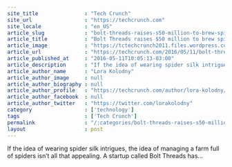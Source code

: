 ```yaml
---
site_title               : "Tech Crunch"
site_url                 : "https://techcrunch.com"
site_locale              : "en_US"
article_slug             : "bolt-threads-raises-s50-million-to-brew-spider-silk-inks-deal-with-patagonia"
article_title            : "Bolt Threads raises $50 million to brew spider silk, inks deal with Patagonia"
article_image            : "https://tctechcrunch2011.files.wordpress.com/2016/05/tcdisrupt_ny16-55471.jpg?w=764&h=400&crop=1"
article_url              : "https://techcrunch.com/2016/05/11/bolt-threads-raises-50-million-to-brew-spider-silk-inks-deal-with-patagonia/"
article_published_at     : "2016-05-11T10:05:13-03:00"
article_description      : "If the idea of wearing spider silk intrigues, the idea of managing a farm full of spiders isn’t all that appealing. A startup called Bolt Threads has..."
article_author_name      : "Lora Kolodny"
article_author_image     : null
article_author_biography : null
article_author_profile   : "https://techcrunch.com/author/lora-kolodny/"
article_author_facebook  : null
article_author_twitter   : "https://twitter.com/lorakolodny"
category                 : ['technology']
tags                     : ['Tech Crunch']
permalink                : "/:categories/bolt-threads-raises-s50-million-to-brew-spider-silk-inks-deal-with-patagonia/"
layout                   : post
---
```


If the idea of wearing spider silk intrigues, the idea of managing a farm full of spiders isn’t all that appealing. A startup called Bolt Threads has...
